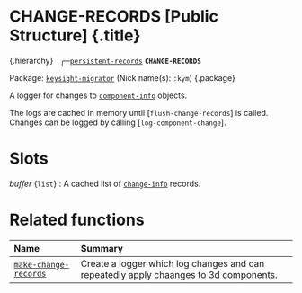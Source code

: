 # CHANGE-RECORDS [Public Structure] {.title}

{.hierarchy}
&nbsp;&nbsp;&#9581;&#9472;[`persistent-records`](persistent-records.struct.md)
**`CHANGE-RECORDS`**
&nbsp;

Package: [`keysight-migrator`](KEYSIGHT-MIGRATOR.pkg.md) (Nick name(s): `:kym`) {.package}

A logger for changes to [`component-info`](component-info.struct.md) objects.

The logs are cached in memory until [`flush-change-records`] is called.
Changes can be logged by calling [`log-component-change`].

# Slots

_buffer_ {`list`}
:   A cached list of [`change-info`](change-info.struct.md) records.

# Related functions

| Name | Summary |
| :---- | :---- |
| [`make-change-records`](make-change-records.fun.md) | Create a logger which log changes and can repeatedly apply chaanges to 3d components. |
